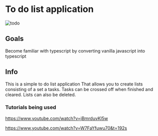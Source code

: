 # To do list application
![todo](https://user-images.githubusercontent.com/50504143/185193060-648faf57-441d-4088-9069-e381b3fcc12c.png)


## Goals
Become familiar with typescript by converting vanilla javascript into typescript

## Info
This is a simple to do list application That allows you to create lists consisting of a set a tasks. Tasks can be crossed off when finished and cleared. Lists can also be deleted.

### Tutorials being used

https://www.youtube.com/watch?v=jBmrduvKl5w

https://www.youtube.com/watch?v=W7FaYfuwu70&t=192s





